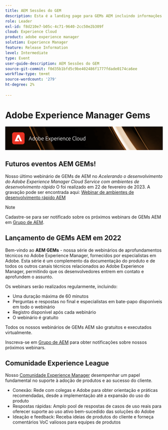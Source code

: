 ```yaml
---
title: AEM Sessões do GEM
description: Esta é a landing page para GEMs AEM incluindo informações sobre a série de webinários e informações de registro, webinars anteriores e futuros
role: Leader
exl-id: f8d210e7-b05c-4c71-9640-2cc50e2b309f
cloud: Experience Cloud
product: adobe experience manager
solution: Experience Manager
feature: Release Information
level: Intermediate
type: Event
user-guide-description: AEM Sessões do GEM
source-git-commit: f0d35b1bfd5c9be402486f1777fdade0174ca6ee
workflow-type: tm+mt
source-wordcount: '279'
ht-degree: 2%

---
```


# Adobe Experience Manager Gems

<img alt="Experiências digitais" src="./assets/ADX_Gems.png"/>

## Futuros eventos AEM GEMs!

<!---  Remove the comment marks, and put the upcoming event in the below table

<table style="max-width: 1214px;">
<tr>
  <td style="vertical-align: top;">
    <a href="https://www.youtube.com/watch?v=f1T9XU9TCJU">
      <img alt="Experience League LIVE Oct 25" src="assets/Oct25_2022_exl_live_banner_web_1920_WebBanner.png">
    </a>
    <div>
      <a href="https://www.youtube.com/watch?v=f1T9XU9TCJU">
        <strong>Deliver the right offer at the right time with decision management</strong>
      </a>
      <br/><em>with Sandra Hausmann, Ben Tepfer, Brandon Poyfair, and Jason Hickey</em>
      <br/><em>October 25, 2022</em>
    </div>
  </td>
</tr>
</table>

--->
Nosso último webinário de GEMs de AEM no *Acelerando o desenvolvimento do Adobe Experience Manager Cloud Service com ambientes de desenvolvimento rápido* O foi realizado em 22 de fevereiro de 2023.
A gravação pode ser encontrada aqui: [Webinar de ambientes de desenvolvimento rápido AEM](/help/gems2023/Rapid-Development-Environments.md)

>[!NOTE]
>
> Cadastre-se para ser notificado sobre os próximos webinars de GEMs AEM em [Grupo de AEM](https://aem-augs.adobe.com/).

## Lançamento de GEMs AEM em 2022

Bem-vindo ao **AEM GEMs** - nossa série de webinários de aprofundamentos técnicos no Adobe Experience Manager, fornecidos por especialistas em Adobe. Esta série é um complemento da documentação do produto e de todos os outros canais técnicos relacionados ao Adobe Experience Manager, permitindo que os desenvolvedores entrem em contato e aprofundem o assunto.

Os webinars serão realizados regularmente, incluindo:

* Uma duração máxima de 60 minutos
* Perguntas e respostas no final e especialistas em bate-papo disponíveis em todo o webinário
* Registro disponível após cada webinário
* O webinário é gratuito

Todos os nossos webinários de GEMs AEM são gratuitos e executados virtualmente.

Inscreva-se em [Grupo de AEM](https://aem-augs.adobe.com/) para obter notificações sobre nossos próximos webinars.

## Comunidade Experience League

Nosso [Comunidade Experience Manager](https://experienceleaguecommunities.adobe.com/t5/adobe-experience-manager/ct-p/adobe-experience-manager-community) desempenhar um papel fundamental no suporte à adoção de produtos e ao sucesso do cliente.

* Conexão: Rede com colegas e Adobe para obter orientação e práticas recomendadas, desde a implementação até a expansão do uso do produto
* Respostas rápidas: Amplo pool de respostas de casos de uso reais para oferecer suporte ao uso ativo bem-sucedido das soluções do Adobe
* Ideação e feedback: Receba ideias de produtos do cliente e forneça comentários VoC valiosos para equipes de produtos


